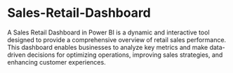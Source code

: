 # Sales-Retail-Dashboard
A Sales Retail Dashboard in Power BI is a dynamic and interactive tool designed to provide a comprehensive overview of retail sales performance. This dashboard enables businesses to analyze key metrics and make data-driven decisions for optimizing operations, improving sales strategies, and enhancing customer experiences.
